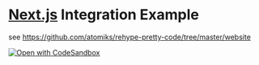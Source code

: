 # [Next.js](https://nextjs.org) Integration Example

see https://github.com/atomiks/rehype-pretty-code/tree/master/website

[![Open with CodeSandbox](https://assets.codesandbox.io/github/button-edit-lime.svg)](https://githubbox.com/atomiks/rehype-pretty-code/tree/master/website)
